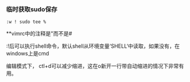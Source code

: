 ### 临时获取sudo保存

	:w ! sudo tee %  

**vimrc中的注释是"而不是#    

:!后可以执行shell命令，默认shell从环境变量‘SHELL‘中读取，如果没有，在windows上是cmd  

编辑模式下， ctl+d可以减少缩进，这在o新开一行带自动缩进的情况下非常有用。